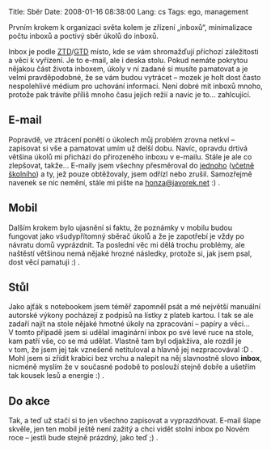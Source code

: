 Title: Sběr
Date: 2008-01-16 08:38:00
Lang: cs
Tags: ego, management

Prvním krokem k organizaci světa kolem je zřízení „inboxů“, minimalizace počtu inboxů a poctivý sběr úkolů do inboxů.

Inbox je podle [ZTD](http://zenhabits.net/2007/04/zen-to-done-ztd-the-ultimate-simple-productivity-system/)/[GTD](http://en.wikipedia.org/wiki/Getting_Things_Done) místo, kde se vám shromažďují příchozí záležitosti a věci k vyřízení. Je to e-mail, ale i deska stolu. Pokud nemáte pokrytou nějakou část života inboxem, úkoly v ní zadané si musíte pamatovat a je velmi pravděpodobné, že se vám budou vytrácet – mozek je holt dost často nespolehlivé médium pro uchování informací. Není dobré mít inboxů mnoho, protože pak trávíte příliš mnoho času jejich režií a navíc je to… zahlcující.

## E-mail

Popravdě, ve ztrácení ponětí o úkolech můj problém zrovna netkví – zapisovat si vše a pamatovat umím už delší dobu. Navíc, opravdu drtivá většina úkolů mi přichází do přirozeného inboxu v e-mailu. Stále je ale co zlepšovat, takže… E-maily jsem všechny přesměroval do [jednoho](http://www.gmail.com/) ([včetně školního](http://www.fit.vutbr.cz/CVT/net/procmail.html)) a ty, jež pouze obtěžovaly, jsem odřízl nebo zrušil. Samozřejmě navenek se nic nemění, stále mi pište na [honza@javorek.net](mailto:honza@javorek.net) :) .

## Mobil

Dalším krokem bylo ujasnění si faktu, že poznámky v mobilu budou fungovat jako všudypřítomný sběrač úkolů a že je zapotřebí je vždy po návratu domů vyprázdnit. Ta poslední věc mi dělá trochu problémy, ale naštěstí většinou nemá nějaké hrozné následky, protože si, jak jsem psal, dost věcí pamatuji :) .

## Stůl

Jako ajťák s notebookem jsem téměř zapomněl psát a mé největší manuální autorské výkony pocházejí z podpisů na lístky z plateb kartou. I tak se ale zadaří najít na stole nějaké hmotné úkoly na zpracování – papíry a věci… V tomto případě jsem si udělal imaginární inbox po své levé ruce na stole, kam patří vše, co se má udělat. Vlastně tam byl odjakživa, ale rozdíl je v tom, že jsem jej tak vznešeně netituloval a hlavně jej nezpracovával :D . Mohl jsem si zřídit krabici bez vrchu a nalepit na něj slavnostně slovo **inbox**, nicméně myslím že v současné podobě to poslouží stejně dobře a ušetřím tak kousek lesů a energie :) .

## Do akce

Tak, a teď už stačí si to jen všechno zapisovat a vyprazdňovat. E-mail šlape skvěle, jen ten mobil ještě není zažitý a chci vidět stolní inbox po Novém roce – jestli bude stejně prázdný, jako teď
;) .
